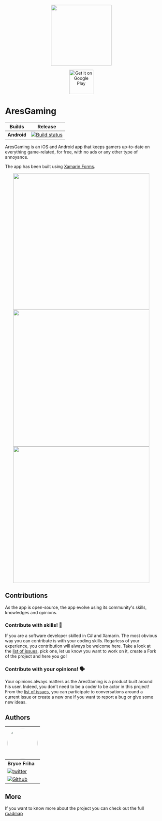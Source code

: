 
<p align="center" class="container" >
  <img width="200px" src="https://user-images.githubusercontent.com/37577669/119268452-57d5ab80-bbf3-11eb-95bd-b2f4f314b99a.png" />
</p>

<p align="center">
<a  href='https://play.google.com/store/apps/details?id=com.bricefriha.aresgaming&pcampaignid=pcampaignidMKT-Other-global-all-co-prtnr-py-PartBadge-Mar2515-1'>
  <img alt='Get it on Google Play' src='https://play.google.com/intl/en_us/badges/static/images/badges/en_badge_web_generic.png' height="80"/>
  </a>
  
</p>
  


# AresGaming

| Builds | Release|
| ----- | ------|
| **Android**| [![Build status](https://build.appcenter.ms/v0.1/apps/af152970-a78b-4dc4-9435-c88d5bc7a5d8/branches/master/badge)](https://appcenter.ms)|


AresGaming is an iOS and Android app that keeps gamers 
up-to-date on everything game-related, for free, 
with no ads or any other type of annoyance.

The app has been built using [Xamarin Forms](https://github.com/xamarin/Xamarin.Forms).
  
<p align="center">
  
  
  <a > 
    <img src="https://user-images.githubusercontent.com/37577669/128909033-f012fc69-d494-4e89-8691-6bf676de66c2.jpeg" height="450" />
  </a>
  <a>
    <img src="https://user-images.githubusercontent.com/37577669/128909027-c2049b08-64c8-406f-ba4d-1d184019ae38.jpeg" height="450"/> 
  </a>
  <a > 
    <img src="https://user-images.githubusercontent.com/37577669/128909032-d76176cd-21ed-418e-adc4-2d5da8b696d2.jpeg" height="450" />
  </a>
</p>

## Contributions
As the app is open-source, the app evolve using
its community's skills, knowledges and opinions.  

### Contribute with skills! 💪
If you are a software developer skilled in C# and Xamarin. The most obvious way you can contribute is with your coding skills.
Regarless of your experience, you contribution will always be welcome here. Take a look at the [list of issues](https://github.com/bricefriha/AresNews/issues), pick one, let us know you want to work on it, create a Fork of the project and here you go!

### Contribute with your opinions! 🗣
Your opinions always matters as the AresGaming is a product built around his user. 
Indeed, you don't need to be a coder to be actor in this project!
From the [list of issues](https://github.com/bricefriha/AresNews/issues), you can participate to conversations around a current issue or create a new one if you want to report a bug or give some new ideas.

## Authors


|  <img width="100px" style="border-radius:150px"  src="https://avatars.githubusercontent.com/u/37577669?v=4" />|
|---|
| **Bryce Friha** |
| [![twitter](https://img.shields.io/twitter/follow/BriceFriha?label=Follow%20on%20Twitter&style=social)](https://twitter.com/BriceFriha?ref_src=twsrc%5Etfw) |
| [![Github](https://img.shields.io/github/followers/bricefriha?label=Follow%20on%20Github&style=social)](https://github.com/bricefriha) |


## More
If you want to know more about the project you can check out the full [roadmap](https://github.com/bricefriha/AresGaming/projects)
